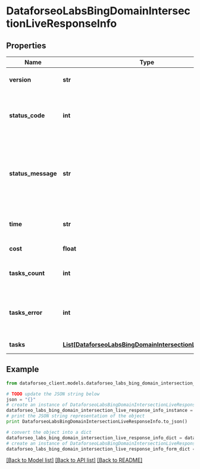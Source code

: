 # DataforseoLabsBingDomainIntersectionLiveResponseInfo


## Properties

Name | Type | Description | Notes
------------ | ------------- | ------------- | -------------
**version** | **str** | the current version of the API | [optional] 
**status_code** | **int** | general status code you can find the full list of the response codes here | [optional] 
**status_message** | **str** | general informational message you can find the full list of general informational messages here | [optional] 
**time** | **str** | total execution time, seconds | [optional] 
**cost** | **float** | total tasks cost, USD | [optional] 
**tasks_count** | **int** | the number of tasks in the tasks array | [optional] 
**tasks_error** | **int** | the number of tasks in the tasks array returned with an error | [optional] 
**tasks** | [**List[DataforseoLabsBingDomainIntersectionLiveTaskInfo]**](DataforseoLabsBingDomainIntersectionLiveTaskInfo.md) | array of tasks | [optional] 

## Example

```python
from dataforseo_client.models.dataforseo_labs_bing_domain_intersection_live_response_info import DataforseoLabsBingDomainIntersectionLiveResponseInfo

# TODO update the JSON string below
json = "{}"
# create an instance of DataforseoLabsBingDomainIntersectionLiveResponseInfo from a JSON string
dataforseo_labs_bing_domain_intersection_live_response_info_instance = DataforseoLabsBingDomainIntersectionLiveResponseInfo.from_json(json)
# print the JSON string representation of the object
print DataforseoLabsBingDomainIntersectionLiveResponseInfo.to_json()

# convert the object into a dict
dataforseo_labs_bing_domain_intersection_live_response_info_dict = dataforseo_labs_bing_domain_intersection_live_response_info_instance.to_dict()
# create an instance of DataforseoLabsBingDomainIntersectionLiveResponseInfo from a dict
dataforseo_labs_bing_domain_intersection_live_response_info_form_dict = dataforseo_labs_bing_domain_intersection_live_response_info.from_dict(dataforseo_labs_bing_domain_intersection_live_response_info_dict)
```
[[Back to Model list]](../README.md#documentation-for-models) [[Back to API list]](../README.md#documentation-for-api-endpoints) [[Back to README]](../README.md)


